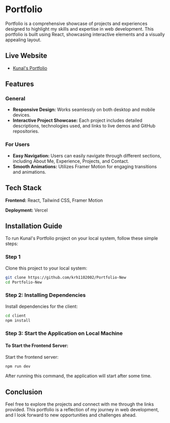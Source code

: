 
# Portfolio

Portfolio is a comprehensive showcase of projects and experiences designed to highlight my skills and expertise in web development. This portfolio is built using React, showcasing interactive elements and a visually appealing layout.

## Live Website

- [Kunal's Portfolio]([(https://kunalhulkeportfolio.vercel.app/](https://kunalhulkeportfolio.vercel.app/)))  

## Features

### General

- **Responsive Design:** Works seamlessly on both desktop and mobile devices.
- **Interactive Project Showcase:** Each project includes detailed descriptions, technologies used, and links to live demos and GitHub repositories.

### For Users

- **Easy Navigation:** Users can easily navigate through different sections, including About Me, Experience, Projects, and Contact.
- **Smooth Animations:** Utilizes Framer Motion for engaging transitions and animations.

## Tech Stack

**Frontend:** React, Tailwind CSS, Framer Motion

**Deployment:** Vercel

## Installation Guide

To run Kunal's Portfolio project on your local system, follow these simple steps:

### Step 1

Clone this project to your local system:

```bash
git clone https://github.com/krh1102002/Portfolio-New
cd Portfolio-New
```

### Step 2: Installing Dependencies

Install dependencies for the client:

```bash
cd client
npm install
```

### Step 3: Start the Application on Local Machine

#### To Start the Frontend Server:

Start the frontend server:

```bash
npm run dev
```

After running this command, the application will start after some time.

## Conclusion

Feel free to explore the projects and connect with me through the links provided. This portfolio is a reflection of my journey in web development, and I look forward to new opportunities and challenges ahead.
